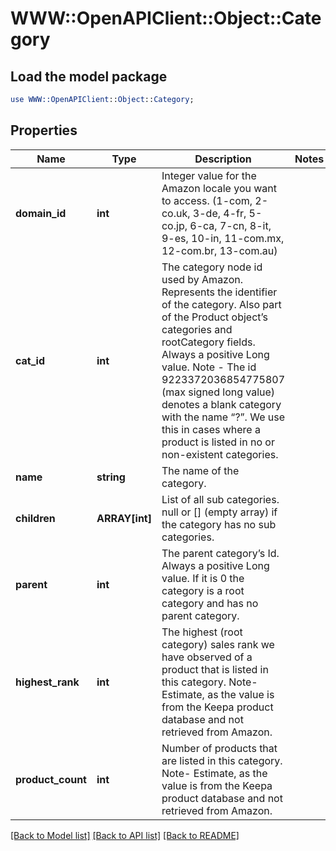 # WWW::OpenAPIClient::Object::Category

## Load the model package
```perl
use WWW::OpenAPIClient::Object::Category;
```

## Properties
Name | Type | Description | Notes
------------ | ------------- | ------------- | -------------
**domain_id** | **int** | Integer value for the Amazon locale you want to access. (1-com, 2-co.uk, 3-de, 4-fr, 5-co.jp, 6-ca, 7-cn, 8-it, 9-es, 10-in, 11-com.mx, 12-com.br, 13-com.au) | 
**cat_id** | **int** | The category node id used by Amazon. Represents the identifier of the category. Also part of the Product object’s categories and rootCategory fields. Always a positive Long value. Note - The id 9223372036854775807 (max signed long value) denotes a blank category with the name “?”. We use this in cases where a product is listed in no or non-existent categories. | 
**name** | **string** | The name of the category. | 
**children** | **ARRAY[int]** | List of all sub categories. null or [] (empty array) if the category has no sub categories. | 
**parent** | **int** | The parent category’s Id. Always a positive Long value. If it is 0 the category is a root category and has no parent category. | 
**highest_rank** | **int** | The highest (root category) sales rank we have observed of a product that is listed in this category. Note- Estimate, as the value is from the Keepa product database and not retrieved from Amazon. | 
**product_count** | **int** | Number of products that are listed in this category. Note- Estimate, as the value is from the Keepa product database and not retrieved from Amazon. | 

[[Back to Model list]](../README.md#documentation-for-models) [[Back to API list]](../README.md#documentation-for-api-endpoints) [[Back to README]](../README.md)


